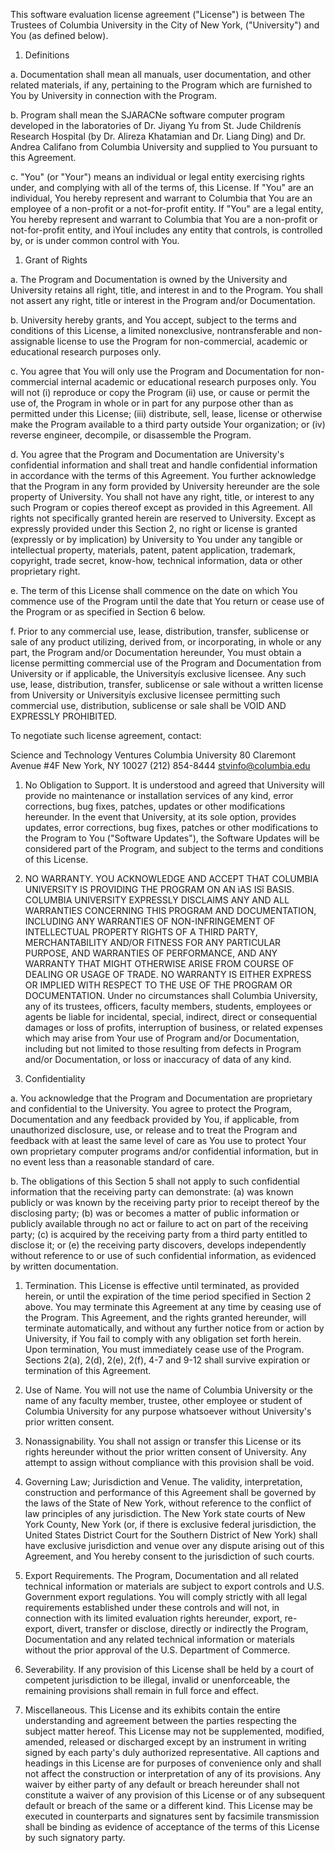 This software evaluation license agreement ("License") is between The Trustees of Columbia University in the City of New York, ("University") and You (as defined below).

1. Definitions

a. Documentation shall mean all manuals, user documentation, and other related materials, if any, pertaining to the Program which are furnished to You by University in connection with the Program.

b. Program shall mean the SJARACNe software computer program developed in the laboratories of Dr. Jiyang Yu from St. Jude Childrenís Research Hospital (by Dr. Alireza Khatamian and Dr. Liang Ding) and Dr. Andrea Califano from Columbia University and supplied to You pursuant to this Agreement.

c. "You" (or "Your") means an individual or legal entity exercising rights under, and complying with all of the terms of, this License. If "You" are an individual, You hereby represent and warrant to Columbia that You are an employee of a non-profit or a not-for-profit entity. If "You" are a legal entity, You hereby represent and warrant to Columbia that You are a non-profit or not-for-profit entity, and ìYouî includes any entity that controls, is controlled by, or is under common control with You.

1. Grant of Rights

a. The Program and Documentation is owned by the University and University retains all right, title, and interest in and to the Program. You shall not assert any right, title or interest in the Program and/or Documentation.

b. University hereby grants, and You accept, subject to the terms and conditions of this License, a limited nonexclusive, nontransferable and non-assignable license to use the Program for non-commercial, academic or educational research purposes only.

c. You agree that You will only use the Program and Documentation for non-commercial internal academic or educational research purposes only. You will not (i) reproduce or copy the Program (ii) use, or cause or permit the use of, the Program in whole or in part for any purpose other than as permitted under this License; (iii) distribute, sell, lease, license or otherwise make the Program available to a third party outside Your organization; or (iv) reverse engineer, decompile, or disassemble the Program.

d. You agree that the Program and Documentation are University's confidential information and shall treat and handle confidential information in accordance with the terms of this Agreement. You further acknowledge that the Program in any form provided by University hereunder are the sole property of University. You shall not have any right, title, or interest to any such Program or copies thereof except as provided in this Agreement. All rights not specifically granted herein are reserved to University. Except as expressly provided under this Section 2, no right or license is granted (expressly or by implication) by University to You under any tangible or intellectual property, materials, patent, patent application, trademark, copyright, trade secret, know-how, technical information, data or other proprietary right.

e. The term of this License shall commence on the date on which You commence use of the Program until the date that You return or cease use of the Program or as specified in Section 6 below.

f. Prior to any commercial use, lease, distribution, transfer, sublicense or sale of any product utilizing, derived from, or incorporating, in whole or any part, the Program and/or Documentation hereunder, You must obtain a license permitting commercial use of the Program and Documentation from University or if applicable, the Universityís exclusive licensee. Any such use, lease, distribution, transfer, sublicense or sale without a written license from University or Universityís exclusive licensee permitting such commercial use, distribution, sublicense or sale shall be VOID AND EXPRESSLY PROHIBITED.

To negotiate such license agreement, contact:

Science and Technology Ventures Columbia University 80 Claremont Avenue #4F New York, NY 10027 (212) 854-8444 stvinfo@columbia.edu

1. No Obligation to Support. It is understood and agreed that University will provide no maintenance or installation services of any kind, error corrections, bug fixes, patches, updates or other modifications hereunder. In the event that University, at its sole option, provides updates, error corrections, bug fixes, patches or other modifications to the Program to You ("Software Updates"), the Software Updates will be considered part of the Program, and subject to the terms and conditions of this License.

2. NO WARRANTY. YOU ACKNOWLEDGE AND ACCEPT THAT COLUMBIA UNIVERSITY IS PROVIDING THE PROGRAM ON AN ìAS ISî BASIS. COLUMBIA UNIVERSITY EXPRESSLY DISCLAIMS ANY AND ALL WARRANTIES CONCERNING THIS PROGRAM AND DOCUMENTATION, INCLUDING ANY WARRANTIES OF NON-INFRINGEMENT OF INTELLECTUAL PROPERTY RIGHTS OF A THIRD PARTY, MERCHANTABILITY AND/OR FITNESS FOR ANY PARTICULAR PURPOSE, AND WARRANTIES OF PERFORMANCE, AND ANY WARRANTY THAT MIGHT OTHERWISE ARISE FROM COURSE OF DEALING OR USAGE OF TRADE. NO WARRANTY IS EITHER EXPRESS OR IMPLIED WITH RESPECT TO THE USE OF THE PROGRAM OR DOCUMENTATION. Under no circumstances shall Columbia University, any of its trustees, officers, faculty members, students, employees or agents be liable for incidental, special, indirect, direct or consequential damages or loss of profits, interruption of business, or related expenses which may arise from Your use of Program and/or Documentation, including but not limited to those resulting from defects in Program and/or Documentation, or loss or inaccuracy of data of any kind.

3. Confidentiality

a. You acknowledge that the Program and Documentation are proprietary and confidential to the University. You agree to protect the Program, Documentation and any feedback provided by You, if applicable, from unauthorized disclosure, use, or release and to treat the Program and feedback with at least the same level of care as You use to protect Your own proprietary computer programs and/or confidential information, but in no event less than a reasonable standard of care.

b. The obligations of this Section 5 shall not apply to such confidential information that the receiving party can demonstrate: (a) was known publicly or was known by the receiving party prior to receipt thereof by the disclosing party; (b) was or becomes a matter of public information or publicly available through no act or failure to act on part of the receiving party; (c) is acquired by the receiving party from a third party entitled to disclose it; or (e) the receiving party discovers, develops independently without reference to or use of such confidential information, as evidenced by written documentation.

1. Termination. This License is effective until terminated, as provided herein, or until the expiration of the time period specified in Section 2 above. You may terminate this Agreement at any time by ceasing use of the Program. This Agreement, and the rights granted hereunder, will terminate automatically, and without any further notice from or action by University, if You fail to comply with any obligation set forth herein. Upon termination, You must immediately cease use of the Program. Sections 2(a), 2(d), 2(e), 2(f), 4-7 and 9-12 shall survive expiration or termination of this Agreement.

2. Use of Name. You will not use the name of Columbia University or the name of any faculty member, trustee, other employee or student of Columbia University for any purpose whatsoever without University's prior written consent.

3. Nonassignability. You shall not assign or transfer this License or its rights hereunder without the prior written consent of University. Any attempt to assign without compliance with this provision shall be void.

4. Governing Law; Jurisdiction and Venue. The validity, interpretation, construction and performance of this Agreement shall be governed by the laws of the State of New York, without reference to the conflict of law principles of any jurisdiction. The New York state courts of New York County, New York (or, if there is exclusive federal jurisdiction, the United States District Court for the Southern District of New York) shall have exclusive jurisdiction and venue over any dispute arising out of this Agreement, and You hereby consent to the jurisdiction of such courts.

5. Export Requirements. The Program, Documentation and all related technical information or materials are subject to export controls and U.S. Government export regulations. You will comply strictly with all legal requirements established under these controls and will not, in connection with its limited evaluation rights hereunder, export, re-export, divert, transfer or disclose, directly or indirectly the Program, Documentation and any related technical information or materials without the prior approval of the U.S. Department of Commerce.

6. Severability. If any provision of this License shall be held by a court of competent jurisdiction to be illegal, invalid or unenforceable, the remaining provisions shall remain in full force and effect.

7. Miscellaneous. This License and its exhibits contain the entire understanding and agreement between the parties respecting the subject matter hereof. This License may not be supplemented, modified, amended, released or discharged except by an instrument in writing signed by each party's duly authorized representative. All captions and headings in this License are for purposes of convenience only and shall not affect the construction or interpretation of any of its provisions. Any waiver by either party of any default or breach hereunder shall not constitute a waiver of any provision of this License or of any subsequent default or breach of the same or a different kind. This License may be executed in counterparts and signatures sent by facsimile transmission shall be binding as evidence of acceptance of the terms of this License by such signatory party.
